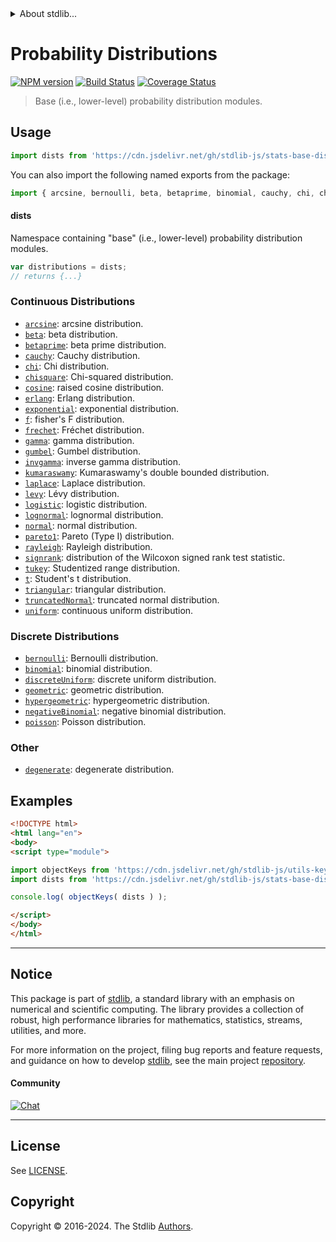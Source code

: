 <!--

@license Apache-2.0

Copyright (c) 2018 The Stdlib Authors.

Licensed under the Apache License, Version 2.0 (the "License");
you may not use this file except in compliance with the License.
You may obtain a copy of the License at

   http://www.apache.org/licenses/LICENSE-2.0

Unless required by applicable law or agreed to in writing, software
distributed under the License is distributed on an "AS IS" BASIS,
WITHOUT WARRANTIES OR CONDITIONS OF ANY KIND, either express or implied.
See the License for the specific language governing permissions and
limitations under the License.

-->


<details>
  <summary>
    About stdlib...
  </summary>
  <p>We believe in a future in which the web is a preferred environment for numerical computation. To help realize this future, we've built stdlib. stdlib is a standard library, with an emphasis on numerical and scientific computation, written in JavaScript (and C) for execution in browsers and in Node.js.</p>
  <p>The library is fully decomposable, being architected in such a way that you can swap out and mix and match APIs and functionality to cater to your exact preferences and use cases.</p>
  <p>When you use stdlib, you can be absolutely certain that you are using the most thorough, rigorous, well-written, studied, documented, tested, measured, and high-quality code out there.</p>
  <p>To join us in bringing numerical computing to the web, get started by checking us out on <a href="https://github.com/stdlib-js/stdlib">GitHub</a>, and please consider <a href="https://opencollective.com/stdlib">financially supporting stdlib</a>. We greatly appreciate your continued support!</p>
</details>

# Probability Distributions

[![NPM version][npm-image]][npm-url] [![Build Status][test-image]][test-url] [![Coverage Status][coverage-image]][coverage-url] <!-- [![dependencies][dependencies-image]][dependencies-url] -->

> Base (i.e., lower-level) probability distribution modules.



<section class="usage">

## Usage

```javascript
import dists from 'https://cdn.jsdelivr.net/gh/stdlib-js/stats-base-dists@esm/index.mjs';
```

You can also import the following named exports from the package:

```javascript
import { arcsine, bernoulli, beta, betaprime, binomial, cauchy, chi, chisquare, cosine, degenerate, discreteUniform, erlang, exponential, f, frechet, gamma, geometric, gumbel, hypergeometric, invgamma, kumaraswamy, laplace, levy, logistic, lognormal, negativeBinomial, normal, pareto1, poisson, rayleigh, signrank, t, triangular, truncatedNormal, tukey, uniform, weibull } from 'https://cdn.jsdelivr.net/gh/stdlib-js/stats-base-dists@esm/index.mjs';
```

#### dists

Namespace containing "base" (i.e., lower-level) probability distribution modules.

```javascript
var distributions = dists;
// returns {...}
```

### Continuous Distributions

<!-- <toc keywords="+continuous, -discrete"> -->

<div class="namespace-toc">

-   <span class="signature">[`arcsine`][@stdlib/stats/base/dists/arcsine]</span><span class="delimiter">: </span><span class="description">arcsine distribution.</span>
-   <span class="signature">[`beta`][@stdlib/stats/base/dists/beta]</span><span class="delimiter">: </span><span class="description">beta distribution.</span>
-   <span class="signature">[`betaprime`][@stdlib/stats/base/dists/betaprime]</span><span class="delimiter">: </span><span class="description">beta prime distribution.</span>
-   <span class="signature">[`cauchy`][@stdlib/stats/base/dists/cauchy]</span><span class="delimiter">: </span><span class="description">Cauchy distribution.</span>
-   <span class="signature">[`chi`][@stdlib/stats/base/dists/chi]</span><span class="delimiter">: </span><span class="description">Chi distribution.</span>
-   <span class="signature">[`chisquare`][@stdlib/stats/base/dists/chisquare]</span><span class="delimiter">: </span><span class="description">Chi-squared distribution.</span>
-   <span class="signature">[`cosine`][@stdlib/stats/base/dists/cosine]</span><span class="delimiter">: </span><span class="description">raised cosine distribution.</span>
-   <span class="signature">[`erlang`][@stdlib/stats/base/dists/erlang]</span><span class="delimiter">: </span><span class="description">Erlang distribution.</span>
-   <span class="signature">[`exponential`][@stdlib/stats/base/dists/exponential]</span><span class="delimiter">: </span><span class="description">exponential distribution.</span>
-   <span class="signature">[`f`][@stdlib/stats/base/dists/f]</span><span class="delimiter">: </span><span class="description">fisher's F distribution.</span>
-   <span class="signature">[`frechet`][@stdlib/stats/base/dists/frechet]</span><span class="delimiter">: </span><span class="description">Fréchet distribution.</span>
-   <span class="signature">[`gamma`][@stdlib/stats/base/dists/gamma]</span><span class="delimiter">: </span><span class="description">gamma distribution.</span>
-   <span class="signature">[`gumbel`][@stdlib/stats/base/dists/gumbel]</span><span class="delimiter">: </span><span class="description">Gumbel distribution.</span>
-   <span class="signature">[`invgamma`][@stdlib/stats/base/dists/invgamma]</span><span class="delimiter">: </span><span class="description">inverse gamma distribution.</span>
-   <span class="signature">[`kumaraswamy`][@stdlib/stats/base/dists/kumaraswamy]</span><span class="delimiter">: </span><span class="description">Kumaraswamy's double bounded distribution.</span>
-   <span class="signature">[`laplace`][@stdlib/stats/base/dists/laplace]</span><span class="delimiter">: </span><span class="description">Laplace distribution.</span>
-   <span class="signature">[`levy`][@stdlib/stats/base/dists/levy]</span><span class="delimiter">: </span><span class="description">Lévy distribution.</span>
-   <span class="signature">[`logistic`][@stdlib/stats/base/dists/logistic]</span><span class="delimiter">: </span><span class="description">logistic distribution.</span>
-   <span class="signature">[`lognormal`][@stdlib/stats/base/dists/lognormal]</span><span class="delimiter">: </span><span class="description">lognormal distribution.</span>
-   <span class="signature">[`normal`][@stdlib/stats/base/dists/normal]</span><span class="delimiter">: </span><span class="description">normal distribution.</span>
-   <span class="signature">[`pareto1`][@stdlib/stats/base/dists/pareto-type1]</span><span class="delimiter">: </span><span class="description">Pareto (Type I) distribution.</span>
-   <span class="signature">[`rayleigh`][@stdlib/stats/base/dists/rayleigh]</span><span class="delimiter">: </span><span class="description">Rayleigh distribution.</span>
-   <span class="signature">[`signrank`][@stdlib/stats/base/dists/signrank]</span><span class="delimiter">: </span><span class="description">distribution of the Wilcoxon signed rank test statistic.</span>
-   <span class="signature">[`tukey`][@stdlib/stats/base/dists/studentized-range]</span><span class="delimiter">: </span><span class="description">Studentized range distribution.</span>
-   <span class="signature">[`t`][@stdlib/stats/base/dists/t]</span><span class="delimiter">: </span><span class="description">Student's t distribution.</span>
-   <span class="signature">[`triangular`][@stdlib/stats/base/dists/triangular]</span><span class="delimiter">: </span><span class="description">triangular distribution.</span>
-   <span class="signature">[`truncatedNormal`][@stdlib/stats/base/dists/truncated-normal]</span><span class="delimiter">: </span><span class="description">truncated normal distribution.</span>
-   <span class="signature">[`uniform`][@stdlib/stats/base/dists/uniform]</span><span class="delimiter">: </span><span class="description">continuous uniform distribution.</span>

</div>

<!-- </toc> -->

### Discrete Distributions

<!-- <toc keywords="-continuous, +discrete"> -->

<div class="namespace-toc">

-   <span class="signature">[`bernoulli`][@stdlib/stats/base/dists/bernoulli]</span><span class="delimiter">: </span><span class="description">Bernoulli distribution.</span>
-   <span class="signature">[`binomial`][@stdlib/stats/base/dists/binomial]</span><span class="delimiter">: </span><span class="description">binomial distribution.</span>
-   <span class="signature">[`discreteUniform`][@stdlib/stats/base/dists/discrete-uniform]</span><span class="delimiter">: </span><span class="description">discrete uniform distribution.</span>
-   <span class="signature">[`geometric`][@stdlib/stats/base/dists/geometric]</span><span class="delimiter">: </span><span class="description">geometric distribution.</span>
-   <span class="signature">[`hypergeometric`][@stdlib/stats/base/dists/hypergeometric]</span><span class="delimiter">: </span><span class="description">hypergeometric distribution.</span>
-   <span class="signature">[`negativeBinomial`][@stdlib/stats/base/dists/negative-binomial]</span><span class="delimiter">: </span><span class="description">negative binomial distribution.</span>
-   <span class="signature">[`poisson`][@stdlib/stats/base/dists/poisson]</span><span class="delimiter">: </span><span class="description">Poisson distribution.</span>

</div>

<!-- </toc> -->

### Other

<!-- <toc keywords="+degenerate"> -->

<div class="namespace-toc">

-   <span class="signature">[`degenerate`][@stdlib/stats/base/dists/degenerate]</span><span class="delimiter">: </span><span class="description">degenerate distribution.</span>

</div>

<!-- </toc> -->

</section>

<!-- /.usage -->

<section class="examples">

## Examples

<!-- TODO: better examples -->

<!-- eslint no-undef: "error" -->

```html
<!DOCTYPE html>
<html lang="en">
<body>
<script type="module">

import objectKeys from 'https://cdn.jsdelivr.net/gh/stdlib-js/utils-keys@esm/index.mjs';
import dists from 'https://cdn.jsdelivr.net/gh/stdlib-js/stats-base-dists@esm/index.mjs';

console.log( objectKeys( dists ) );

</script>
</body>
</html>
```

</section>

<!-- /.examples -->

<!-- Section for related `stdlib` packages. Do not manually edit this section, as it is automatically populated. -->

<section class="related">

</section>

<!-- /.related -->

<!-- Section for all links. Make sure to keep an empty line after the `section` element and another before the `/section` close. -->


<section class="main-repo" >

* * *

## Notice

This package is part of [stdlib][stdlib], a standard library with an emphasis on numerical and scientific computing. The library provides a collection of robust, high performance libraries for mathematics, statistics, streams, utilities, and more.

For more information on the project, filing bug reports and feature requests, and guidance on how to develop [stdlib][stdlib], see the main project [repository][stdlib].

#### Community

[![Chat][chat-image]][chat-url]

---

## License

See [LICENSE][stdlib-license].


## Copyright

Copyright &copy; 2016-2024. The Stdlib [Authors][stdlib-authors].

</section>

<!-- /.stdlib -->

<!-- Section for all links. Make sure to keep an empty line after the `section` element and another before the `/section` close. -->

<section class="links">

[npm-image]: http://img.shields.io/npm/v/@stdlib/stats-base-dists.svg
[npm-url]: https://npmjs.org/package/@stdlib/stats-base-dists

[test-image]: https://github.com/stdlib-js/stats-base-dists/actions/workflows/test.yml/badge.svg?branch=v0.2.1
[test-url]: https://github.com/stdlib-js/stats-base-dists/actions/workflows/test.yml?query=branch:v0.2.1

[coverage-image]: https://img.shields.io/codecov/c/github/stdlib-js/stats-base-dists/main.svg
[coverage-url]: https://codecov.io/github/stdlib-js/stats-base-dists?branch=main

<!--

[dependencies-image]: https://img.shields.io/david/stdlib-js/stats-base-dists.svg
[dependencies-url]: https://david-dm.org/stdlib-js/stats-base-dists/main

-->

[chat-image]: https://img.shields.io/gitter/room/stdlib-js/stdlib.svg
[chat-url]: https://app.gitter.im/#/room/#stdlib-js_stdlib:gitter.im

[stdlib]: https://github.com/stdlib-js/stdlib

[stdlib-authors]: https://github.com/stdlib-js/stdlib/graphs/contributors

[umd]: https://github.com/umdjs/umd
[es-module]: https://developer.mozilla.org/en-US/docs/Web/JavaScript/Guide/Modules

[deno-url]: https://github.com/stdlib-js/stats-base-dists/tree/deno
[deno-readme]: https://github.com/stdlib-js/stats-base-dists/blob/deno/README.md
[umd-url]: https://github.com/stdlib-js/stats-base-dists/tree/umd
[umd-readme]: https://github.com/stdlib-js/stats-base-dists/blob/umd/README.md
[esm-url]: https://github.com/stdlib-js/stats-base-dists/tree/esm
[esm-readme]: https://github.com/stdlib-js/stats-base-dists/blob/esm/README.md
[branches-url]: https://github.com/stdlib-js/stats-base-dists/blob/main/branches.md

[stdlib-license]: https://raw.githubusercontent.com/stdlib-js/stats-base-dists/main/LICENSE

<!-- <toc-links> -->

[@stdlib/stats/base/dists/degenerate]: https://github.com/stdlib-js/stats-base-dists-degenerate/tree/esm

[@stdlib/stats/base/dists/bernoulli]: https://github.com/stdlib-js/stats-base-dists-bernoulli/tree/esm

[@stdlib/stats/base/dists/binomial]: https://github.com/stdlib-js/stats-base-dists-binomial/tree/esm

[@stdlib/stats/base/dists/discrete-uniform]: https://github.com/stdlib-js/stats-base-dists-discrete-uniform/tree/esm

[@stdlib/stats/base/dists/geometric]: https://github.com/stdlib-js/stats-base-dists-geometric/tree/esm

[@stdlib/stats/base/dists/hypergeometric]: https://github.com/stdlib-js/stats-base-dists-hypergeometric/tree/esm

[@stdlib/stats/base/dists/negative-binomial]: https://github.com/stdlib-js/stats-base-dists-negative-binomial/tree/esm

[@stdlib/stats/base/dists/poisson]: https://github.com/stdlib-js/stats-base-dists-poisson/tree/esm

[@stdlib/stats/base/dists/arcsine]: https://github.com/stdlib-js/stats-base-dists-arcsine/tree/esm

[@stdlib/stats/base/dists/beta]: https://github.com/stdlib-js/stats-base-dists-beta/tree/esm

[@stdlib/stats/base/dists/betaprime]: https://github.com/stdlib-js/stats-base-dists-betaprime/tree/esm

[@stdlib/stats/base/dists/cauchy]: https://github.com/stdlib-js/stats-base-dists-cauchy/tree/esm

[@stdlib/stats/base/dists/chi]: https://github.com/stdlib-js/stats-base-dists-chi/tree/esm

[@stdlib/stats/base/dists/chisquare]: https://github.com/stdlib-js/stats-base-dists-chisquare/tree/esm

[@stdlib/stats/base/dists/cosine]: https://github.com/stdlib-js/stats-base-dists-cosine/tree/esm

[@stdlib/stats/base/dists/erlang]: https://github.com/stdlib-js/stats-base-dists-erlang/tree/esm

[@stdlib/stats/base/dists/exponential]: https://github.com/stdlib-js/stats-base-dists-exponential/tree/esm

[@stdlib/stats/base/dists/f]: https://github.com/stdlib-js/stats-base-dists-f/tree/esm

[@stdlib/stats/base/dists/frechet]: https://github.com/stdlib-js/stats-base-dists-frechet/tree/esm

[@stdlib/stats/base/dists/gamma]: https://github.com/stdlib-js/stats-base-dists-gamma/tree/esm

[@stdlib/stats/base/dists/gumbel]: https://github.com/stdlib-js/stats-base-dists-gumbel/tree/esm

[@stdlib/stats/base/dists/invgamma]: https://github.com/stdlib-js/stats-base-dists-invgamma/tree/esm

[@stdlib/stats/base/dists/kumaraswamy]: https://github.com/stdlib-js/stats-base-dists-kumaraswamy/tree/esm

[@stdlib/stats/base/dists/laplace]: https://github.com/stdlib-js/stats-base-dists-laplace/tree/esm

[@stdlib/stats/base/dists/levy]: https://github.com/stdlib-js/stats-base-dists-levy/tree/esm

[@stdlib/stats/base/dists/logistic]: https://github.com/stdlib-js/stats-base-dists-logistic/tree/esm

[@stdlib/stats/base/dists/lognormal]: https://github.com/stdlib-js/stats-base-dists-lognormal/tree/esm

[@stdlib/stats/base/dists/normal]: https://github.com/stdlib-js/stats-base-dists-normal/tree/esm

[@stdlib/stats/base/dists/pareto-type1]: https://github.com/stdlib-js/stats-base-dists-pareto-type1/tree/esm

[@stdlib/stats/base/dists/rayleigh]: https://github.com/stdlib-js/stats-base-dists-rayleigh/tree/esm

[@stdlib/stats/base/dists/signrank]: https://github.com/stdlib-js/stats-base-dists-signrank/tree/esm

[@stdlib/stats/base/dists/studentized-range]: https://github.com/stdlib-js/stats-base-dists-studentized-range/tree/esm

[@stdlib/stats/base/dists/t]: https://github.com/stdlib-js/stats-base-dists-t/tree/esm

[@stdlib/stats/base/dists/triangular]: https://github.com/stdlib-js/stats-base-dists-triangular/tree/esm

[@stdlib/stats/base/dists/truncated-normal]: https://github.com/stdlib-js/stats-base-dists-truncated-normal/tree/esm

[@stdlib/stats/base/dists/uniform]: https://github.com/stdlib-js/stats-base-dists-uniform/tree/esm

<!-- </toc-links> -->

</section>

<!-- /.links -->
